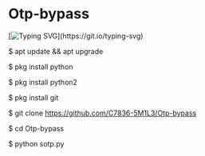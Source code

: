 # Otp-bypass

[![Typing SVG](https://readme-typing-svg.herokuapp.com/?lines=Advanced+otp+bypassing+tool!;Dont+use+illegal+activities!;By+Cyber+smile+:)](https://git.io/typing-svg)



$  apt update && apt upgrade

$  pkg install python

$  pkg install python2

$  pkg install git

$  git clone https://github.com/C7836-5M1L3/Otp-bypass

$  cd Otp-bypass

$  python sotp.py
